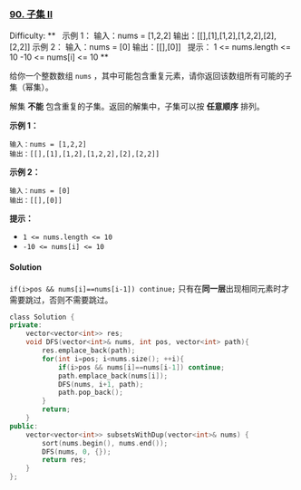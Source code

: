 ### [90\. 子集 II](https://leetcode-cn.com/problems/subsets-ii/)

Difficulty: **   示例 1： 输入：nums = [1,2,2] 输出：[[],[1],[1,2],[1,2,2],[2],[2,2]] 示例 2： 输入：nums = [0] 输出：[[],[0]]   提示： 1 <= nums.length <= 10 -10 <= nums[i] <= 10 **


给你一个整数数组 `nums` ，其中可能包含重复元素，请你返回该数组所有可能的子集（幂集）。

解集 **不能** 包含重复的子集。返回的解集中，子集可以按 **任意顺序** 排列。


**示例 1：**

```
输入：nums = [1,2,2]
输出：[[],[1],[1,2],[1,2,2],[2],[2,2]]
```

**示例 2：**

```
输入：nums = [0]
输出：[[],[0]]
```

**提示：**

*   `1 <= nums.length <= 10`
*   `-10 <= nums[i] <= 10`


#### Solution

`if(i>pos && nums[i]==nums[i-1]) continue;` 只有在**同一层**出现相同元素时才需要跳过，否则不需要跳过。

```cpp
​class Solution {
private:
    vector<vector<int>> res;
    void DFS(vector<int>& nums, int pos, vector<int> path){
        res.emplace_back(path);
        for(int i=pos; i<nums.size(); ++i){
            if(i>pos && nums[i]==nums[i-1]) continue;
            path.emplace_back(nums[i]);
            DFS(nums, i+1, path);
            path.pop_back();
        }
        return;
    }
public:
    vector<vector<int>> subsetsWithDup(vector<int>& nums) {
        sort(nums.begin(), nums.end());
        DFS(nums, 0, {});
        return res;
    }
};
```